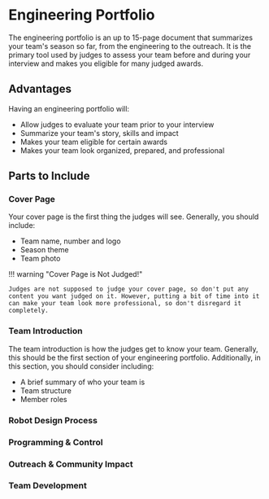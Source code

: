 # Engineering Portfolio

The engineering portfolio is an up to 15-page document that summarizes your team's season so far, from the engineering to the outreach. It is the primary tool used by judges to assess your team before and during your interview and makes you eligible for many judged awards.

## Advantages

Having an engineering portfolio will:

- Allow judges to evaluate your team prior to your interview
- Summarize your team's story, skills and impact
- Makes your team eligible for certain awards
- Makes your team look organized, prepared, and professional

## Parts to Include

### Cover Page

Your cover page is the first thing the judges will see. Generally, you should include:

* Team name, number and logo
* Season theme
* Team photo

!!! warning "Cover Page is Not Judged!"

    Judges are not supposed to judge your cover page, so don't put any content you want judged on it. However, putting a bit of time into it can make your team look more professional, so don't disregard it completely.

### Team Introduction

The team introduction is how the judges get to know your team. Generally, this should be the first section of your engineering portfolio. Additionally, in this section, you should consider including:

* A brief summary of who your team is
* Team structure
* Member roles

### Robot Design Process

### Programming & Control

### Outreach & Community Impact

### Team Development